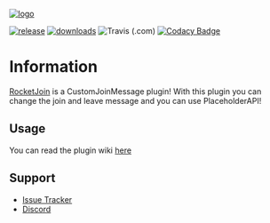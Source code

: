 [![logo]][spigot]

[![release]][releaseLink] [![downloads]][spigot] ![Travis (.com)](https://img.shields.io/travis/com/Lorenzo0111/RocketJoin?style=for-the-badge) [![Codacy Badge](https://img.shields.io/codacy/grade/eace45ea8bac439bb66e81ace3465c71?style=for-the-badge)](https://www.codacy.com/gh/Lorenzo0111/RocketJoin/dashboard?utm_source=github.com\&utm_medium=referral\&utm_content=Lorenzo0111/RocketJoin\&utm_campaign=Badge_Grade)

# Information

[RocketJoin][spigot] is a CustomJoinMessage plugin!
With this plugin you can change the join and leave message and you can use PlaceholderAPI!

## Usage

You can read the plugin wiki [here](https://wiki.lorenzo0111.me/rocketjoin/starting)

## Support

*   [Issue Tracker][issues]
*   [Discord][discord]

[release]: https://img.shields.io/github/v/release/Lorenzo0111/RocketJoin?style=for-the-badge&logo=appveyor

[releaseLink]: https://github.com/Lorenzo0111/RocketJoin/releases/latest

[issues]: https://github.com/Lorenzo0111/RocketJoin/issues

[discord]: https://bit.ly/RocketServer_DS

[spigot]: https://www.spigotmc.org/resources/rocketjoin-custom-join-message.82520/

[logo]: https://i.ibb.co/FYJFSDN/Rocket-Join-Banner.png

[downloads]: https://img.shields.io/spiget/downloads/82520?style=for-the-badge
